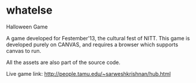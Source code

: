 # whatelse
Halloween Game

A game developed for Festember'13, the cultural fest of NITT. This game is developed purely on CANVAS, and requires a browser which supports canvas to run.

All the assets are also part of the source code.

Live game link: http://people.tamu.edu/~sarweshkrishnan/hub.html
